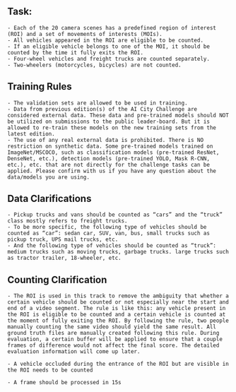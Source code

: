 ## Task:
    - Each of the 20 camera scenes has a predefined region of interest (ROI) and a set of movements of interests (MOIs).
    - All vehicles appeared in the ROI are eligible to be counted.
    - If an eligible vehicle belongs to one of the MOI, it should be counted by the time it fully exits the ROI.  
    - Four-wheel vehicles and freight trucks are counted separately.
    - Two-wheelers (motorcycles, bicycles) are not counted.

## Training Rules
    - The validation sets are allowed to be used in training.
    - Data from previous edition(s) of the AI City Challenge are considered external data. These data and pre-trained models should NOT be utilized on submissions to the public leader-board. But it is allowed to re-train these models on the new training sets from the latest edition.
    - The use of any real external data is prohibited. There is NO restriction on synthetic data. Some pre-trained models trained on ImageNet/MSCOCO, such as classification models (pre-trained ResNet, DenseNet, etc.), detection models (pre-trained YOLO, Mask R-CNN, etc.), etc. that are not directly for the challenge tasks can be applied. Please confirm with us if you have any question about the data/models you are using. 

## Data Clarifications
    - Pickup trucks and vans should be counted as “cars” and the “truck” class mostly refers to freight trucks.
    - To be more specific, the following type of vehicles should be counted as “car”: sedan car, SUV, van, bus, small trucks such as pickup truck, UPS mail trucks, etc.
    - And the following type of vehicles should be counted as “truck”: medium trucks such as moving trucks, garbage trucks. large trucks such as tractor trailer, 18-wheeler, etc.

## Counting Clarification
    - The ROI is used in this track to remove the ambiguity that whether a certain vehicle should be counted or not especially near the start and end of a video segment. The rule is like this: any vehicle present in the ROI is eligible to be counted and a certain vehicle is counted at the moment of fully exiting the ROI. By following the rule, two people manually counting the same video should yield the same result. All ground truth files are manually created following this rule. During evaluation, a certain buffer will be applied to ensure that a couple frames of difference would not affect the final score. The detailed evaluation information will come up later.
    
    - A vehicle occluded during the entrance of the ROI but are visible in the ROI needs to be counted

    - A frame should be processed in 15s